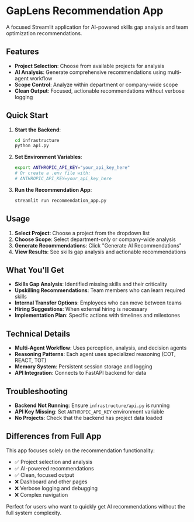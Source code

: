 # GapLens Recommendation App

A focused Streamlit application for AI-powered skills gap analysis and team optimization recommendations.

## Features

- **Project Selection**: Choose from available projects for analysis
- **AI Analysis**: Generate comprehensive recommendations using multi-agent workflow
- **Scope Control**: Analyze within department or company-wide scope
- **Clean Output**: Focused, actionable recommendations without verbose logging

## Quick Start

1. **Start the Backend**:
   ```bash
   cd infrastructure
   python api.py
   ```

2. **Set Environment Variables**:
   ```bash
   export ANTHROPIC_API_KEY="your_api_key_here"
   # Or create a .env file with:
   # ANTHROPIC_API_KEY=your_api_key_here
   ```

3. **Run the Recommendation App**:
   ```bash
   streamlit run recommendation_app.py
   ```

## Usage

1. **Select Project**: Choose a project from the dropdown list
2. **Choose Scope**: Select department-only or company-wide analysis
3. **Generate Recommendations**: Click "Generate AI Recommendations"
4. **View Results**: See skills gap analysis and actionable recommendations

## What You'll Get

- **Skills Gap Analysis**: Identified missing skills and their criticality
- **Upskilling Recommendations**: Team members who can learn required skills
- **Internal Transfer Options**: Employees who can move between teams
- **Hiring Suggestions**: When external hiring is necessary
- **Implementation Plan**: Specific actions with timelines and milestones

## Technical Details

- **Multi-Agent Workflow**: Uses perception, analysis, and decision agents
- **Reasoning Patterns**: Each agent uses specialized reasoning (COT, REACT, TOT)
- **Memory System**: Persistent session storage and logging
- **API Integration**: Connects to FastAPI backend for data

## Troubleshooting

- **Backend Not Running**: Ensure `infrastructure/api.py` is running
- **API Key Missing**: Set `ANTHROPIC_API_KEY` environment variable
- **No Projects**: Check that the backend has project data loaded

## Differences from Full App

This app focuses solely on the recommendation functionality:
- ✅ Project selection and analysis
- ✅ AI-powered recommendations
- ✅ Clean, focused output
- ❌ Dashboard and other pages
- ❌ Verbose logging and debugging
- ❌ Complex navigation

Perfect for users who want to quickly get AI recommendations without the full system complexity.
